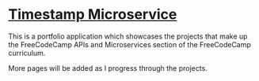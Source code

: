 
# [Timestamp Microservice](https://www.freecodecamp.org/learn/apis-and-microservices/apis-and-microservices-projects/timestamp-microservice)

This is a portfolio application which showcases the projects that make up the FreeCodeCamp APIs and Microservices section of the FreeCodeCamp curriculum.

More pages will be added as I progress through the projects.
